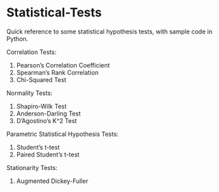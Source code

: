 # Statistical-Tests

Quick reference to some statistical hypothesis tests, with sample code in Python.

Correlation Tests:
1. Pearson’s Correlation Coefficient
2. Spearman’s Rank Correlation
3. Chi-Squared Test

Normality Tests:
1. Shapiro-Wilk Test
2. Anderson-Darling Test
3. D’Agostino’s K^2 Test

Parametric Statistical Hypothesis Tests:
1. Student’s t-test
2. Paired Student’s t-test

Stationarity Tests:
1. Augmented Dickey-Fuller
